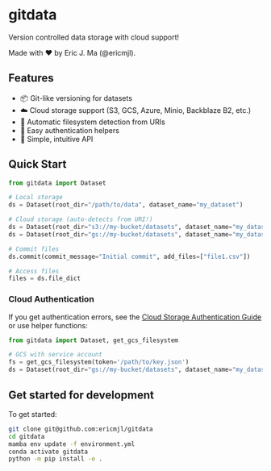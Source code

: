 # gitdata

Version controlled data storage with cloud support!

Made with ❤️ by Eric J. Ma (@ericmjl).

## Features

- 📦 Git-like versioning for datasets
- ☁️ Cloud storage support (S3, GCS, Azure, Minio, Backblaze B2, etc.)
- 🔄 Automatic filesystem detection from URIs
- 🔐 Easy authentication helpers
- 🚀 Simple, intuitive API

## Quick Start

```python
from gitdata import Dataset

# Local storage
ds = Dataset(root_dir="/path/to/data", dataset_name="my_dataset")

# Cloud storage (auto-detects from URI!)
ds = Dataset(root_dir="s3://my-bucket/datasets", dataset_name="my_dataset")
ds = Dataset(root_dir="gs://my-bucket/datasets", dataset_name="my_dataset")

# Commit files
ds.commit(commit_message="Initial commit", add_files=["file1.csv"])

# Access files
files = ds.file_dict
```

### Cloud Authentication

If you get authentication errors, see the [Cloud Storage Authentication Guide](docs/cloud-storage-auth.md) or use helper functions:

```python
from gitdata import Dataset, get_gcs_filesystem

# GCS with service account
fs = get_gcs_filesystem(token='/path/to/key.json')
ds = Dataset(root_dir="gs://my-bucket/datasets", dataset_name="my_dataset", fs=fs)
```

## Get started for development

To get started:

```bash
git clone git@github.com:ericmjl/gitdata
cd gitdata
mamba env update -f environment.yml
conda activate gitdata
python -m pip install -e .
```

